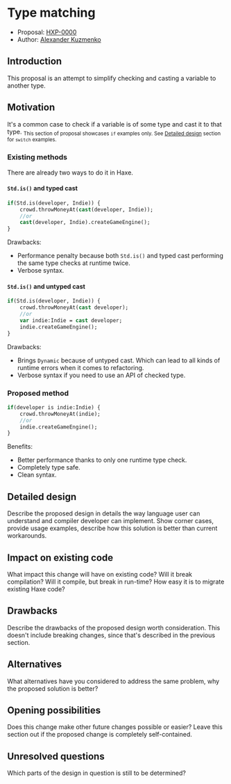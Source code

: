 # Type matching

* Proposal: [HXP-0000](0000-type-matching.md)
* Author: [Alexander Kuzmenko](https://github.com/RealyUniqueName)

## Introduction

This proposal is an attempt to simplify checking and casting a variable to another type.

## Motivation

It's a common case to check if a variable is of some type and cast it to that type. 
<sub>This section of proposal showcases `if` examples only. See [Detailed design](#Detailed-design) section for `switch` examples.</sub>

### Existing methods

There are already two ways to do it in Haxe.

#### `Std.is()` and typed cast

```haxe
if(Std.is(developer, Indie)) {
	crowd.throwMoneyAt(cast(developer, Indie));	
	//or
	cast(developer, Indie).createGameEngine();	
}
```
Drawbacks: 
* Performance penalty because both `Std.is()` and typed cast performing the same type checks at runtime twice.
* Verbose syntax.

#### `Std.is()` and untyped cast

```haxe
if(Std.is(developer, Indie)) {
	crowd.throwMoneyAt(cast developer);
	//or
	var indie:Indie = cast developer;
	indie.createGameEngine();
}
```
Drawbacks: 
* Brings `Dynamic` because of untyped cast. Which can lead to all kinds of runtime errors when it comes to refactoring.
* Verbose syntax if you need to use an API of checked type.

### Proposed method

```haxe
if(developer is indie:Indie) {
	crowd.throwMoneyAt(indie);
	//or
	indie.createGameEngine();
}
```
Benefits: 
* Better performance thanks to only one runtime type check.
* Completely type safe.
* Clean syntax.

## Detailed design

Describe the proposed design in details the way language user can understand
and compiler developer can implement. Show corner cases, provide usage examples,
describe how this solution is better than current workarounds.

## Impact on existing code

What impact this change will have on existing code? Will it break compilation?
Will it compile, but break in run-time? How easy it is to migrate existing Haxe code?

## Drawbacks

Describe the drawbacks of the proposed design worth consideration. This doesn't include
breaking changes, since that's described in the previous section.

## Alternatives

What alternatives have you considered to address the same problem, why the proposed solution is better?

## Opening possibilities

Does this change make other future changes possible or easier? Leave this section out if the proposed change
is completely self-contained.

## Unresolved questions

Which parts of the design in question is still to be determined?
